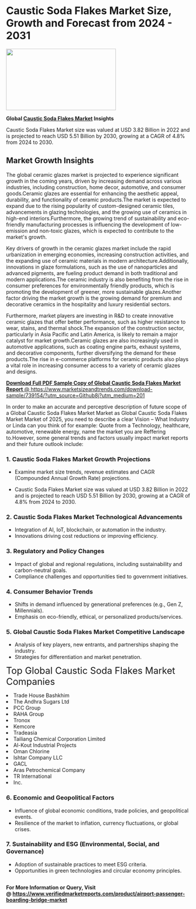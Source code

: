 <H1>Caustic Soda Flakes Market Size, Growth and Forecast from 2024 - 2031</H1><img class="aligncenter size-medium wp-image-584254" src="https://thirdeyenews.in/wp-content/uploads/2024/09/Global-Market-Research-300x168.jpeg" alt="" width="300" height="168" /><p><strong>Global&nbsp;<a href="https://www.marketsizeandtrends.com/download-sample/739154/?utm_source=Github8j?utm_medium=201">Caustic Soda Flakes Market</a> Insights</strong></p><p>Caustic Soda Flakes Market size was valued at USD 3.82 Billion in 2022 and is projected to reach USD 5.51 Billion by 2030, growing at a CAGR of 4.8% from 2024 to 2030.</p><p><h2>Market Growth Insights</h2> <p>The global ceramic glazes market is projected to experience significant growth in the coming years, driven by increasing demand across various industries, including construction, home decor, automotive, and consumer goods.Ceramic glazes are essential for enhancing the aesthetic appeal, durability, and functionality of ceramic products.The market is expected to expand due to the rising popularity of custom-designed ceramic tiles, advancements in glazing technologies, and the growing use of ceramics in high-end interiors.Furthermore, the growing trend of sustainability and eco-friendly manufacturing processes is influencing the development of low-emission and non-toxic glazes, which is expected to contribute to the market's growth.</p> <p><a href="#"></a></p> <p>Key drivers of growth in the ceramic glazes market include the rapid urbanization in emerging economies, increasing construction activities, and the expanding use of ceramic materials in modern architecture.Additionally, innovations in glaze formulations, such as the use of nanoparticles and advanced pigments, are fueling product demand in both traditional and modern applications.The ceramic industry is also benefiting from the rise in consumer preferences for environmentally friendly products, which is promoting the development of greener, more sustainable glazes.Another factor driving the market growth is the growing demand for premium and decorative ceramics in the hospitality and luxury residential sectors.</p> <p>Furthermore, market players are investing in R&D to create innovative ceramic glazes that offer better performance, such as higher resistance to wear, stains, and thermal shock.The expansion of the construction sector, particularly in Asia Pacific and Latin America, is likely to remain a major catalyst for market growth.Ceramic glazes are also increasingly used in automotive applications, such as coating engine parts, exhaust systems, and decorative components, further diversifying the demand for these products.The rise in e-commerce platforms for ceramic products also plays a vital role in increasing consumer access to a variety of ceramic glazes and designs.</p> <p><a href="#"></p><p><span class=""><strong>Download Full PDF Sample Copy of Global Caustic Soda Flakes Market Report</strong> @ <a href="https://www.marketsizeandtrends.com/download-sample/739154/?utm_source=Github8j?utm_medium=201" target="_blank">https://www.marketsizeandtrends.com/download-sample/739154/?utm_source=Github8j?utm_medium=201</a></span></p><p>In order to make an accurate and perceptive description of future scope of a Global&nbsp;Caustic Soda Flakes Market Market as Global&nbsp;Caustic Soda Flakes Market Market of 2025, you need to describe a clear Vision &ndash; What Industry or Linda can you think of for example: Quote from a Technology, healthcare, automotive, renewable energy, name the market you are Reffering to.However, some general trends and factors usually impact market reports and their future outlook include:</p><h3>1.&nbsp;<strong>Caustic Soda Flakes Market Growth Projections</strong></h3><ul><li>Examine market size trends, revenue estimates and CAGR (Compounded Annual Growth Rate) projections.</li><li><p>Caustic Soda Flakes Market size was valued at USD 3.82 Billion in 2022 and is projected to reach USD 5.51 Billion by 2030, growing at a CAGR of 4.8% from 2024 to 2030.</p></li></ul><h3>2.&nbsp;<strong>Caustic Soda Flakes Market Technological Advancements</strong></h3><ul><li>Integration of AI, IoT, blockchain, or automation in the industry.</li><li>Innovations driving cost reductions or improving efficiency.</li></ul><h3>3.&nbsp;<strong>Regulatory and Policy Changes</strong></h3><ul><li>Impact of global and regional regulations, including sustainability and carbon-neutral goals.</li><li>Compliance challenges and opportunities tied to government initiatives.</li></ul><h3>4.&nbsp;<strong>Consumer Behavior Trends</strong></h3><ul><li>Shifts in demand influenced by generational preferences (e.g., Gen Z, Millennials).</li><li>Emphasis on eco-friendly, ethical, or personalized products/services.</li></ul><h3>5.&nbsp;<strong>Global Caustic Soda Flakes Market Competitive Landscape</strong></h3><ul><li>Analysis of key players, new entrants, and partnerships shaping the industry.</li><li>Strategies for differentiation and market penetration.</li></ul><p data-pm-slice="1 1 []"><span style="color: inherit; font-family: inherit; font-size: 25px;">Top Global Caustic Soda Flakes Market Companies</span></p><div class="" data-test-id=""><p><li>Trade House Bashkhim</li><li> The Andhra Sugars Ltd</li><li> PCC Group</li><li> RAHA Group</li><li> Tronox</li><li> Kemcore</li><li> Tradeasia</li><li> Tailiang Chemical Corporation Limited</li><li> Al-Kout Industrial Projects</li><li> Oman Chlorine</li><li> Ishtar Company LLC</li><li> GACL</li><li> Aras Petrochemical Company</li><li> TR International</li><li> Inc.</li></p></div><h3>6.&nbsp;<strong>Economic and Geopolitical Factors</strong></h3><ul><li>Influence of global economic conditions, trade policies, and geopolitical events.</li><li>Resilience of the market to inflation, currency fluctuations, or global crises.</li></ul><h3>7.&nbsp;<strong>Sustainability and ESG (Environmental, Social, and Governance)</strong></h3><ul><li>Adoption of sustainable practices to meet ESG criteria.</li><li>Opportunities in green technologies and circular economy principles.</li></ul><h2><strong style="font-size: 14px;">For More Information or Query, Visit @&nbsp;</strong><a style="background-color: #ffffff; font-size: 14px;" href="https://www.marketsizeandtrends.com/report/caustic-soda-flakes-market/" target="_blank">https://www.verifiedmarketreports.com/product/airport-passenger-boarding-bridge-market</a></h2>